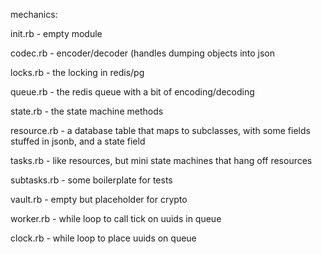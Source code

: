 mechanics:

init.rb - empty module

codec.rb  - encoder/decoder (handles dumping objects into json

locks.rb - the locking in redis/pg

queue.rb - the redis queue with a bit of encoding/decoding

state.rb - the state machine methods

resource.rb - a database table that maps to subclasses, with some fields stuffed in jsonb, and a state field

tasks.rb - like resources, but mini state machines that hang off resources

subtasks.rb - some boilerplate for tests

vault.rb - empty but placeholder for crypto

worker.rb - while loop to call tick on uuids in queue

clock.rb - while loop to place uuids on queue
